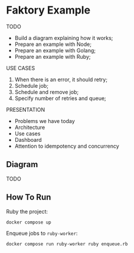 # Faktory Example

TODO
- Build a diagram explaining how it works;
- Prepare an example with Node;
- Prepare an example with Golang;
- Prepare an example with Ruby;

USE CASES
1) When there is an error, it should retry;
2) Schedule job;
3) Schedule and remove job;
4) Specify number of retries and queue;

PRESENTATION
- Problems we have today
- Architecture
- Use cases
- Dashboard
- Attention to idempotency and concurrency

## Diagram

TODO

## How To Run

Ruby the project:

```
docker compose up
```

Enqueue jobs to `ruby-worker`:

```
docker compose run ruby-worker ruby enqueue.rb
```
